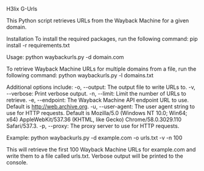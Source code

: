 H3lix G-Urls

This Python script retrieves URLs from the Wayback Machine for a given domain.

Installation
To install the required packages, run the following command:
pip install -r requirements.txt

Usage: python waybackurls.py -d domain.com

To retrieve Wayback Machine URLs for multiple domains from a file, run the following command: python waybackurls.py -l domains.txt

Additional options include:
-o, --output: The output file to write URLs to.
-v, --verbose: Print verbose output.
-n, --limit: Limit the number of URLs to retrieve.
-e, --endpoint: The Wayback Machine API endpoint URL to use. Default is http://web.archive.org.
-u, --user-agent: The user agent string to use for HTTP requests. Default is Mozilla/5.0 (Windows NT 10.0; Win64; x64) AppleWebKit/537.36 (KHTML, like Gecko) Chrome/58.0.3029.110 Safari/537.3.
-p, --proxy: The proxy server to use for HTTP requests.

Example: python waybackurls.py -d example.com -o urls.txt -v -n 100

This will retrieve the first 100 Wayback Machine URLs for example.com and write them to a file called urls.txt. Verbose output will be printed to the console.
